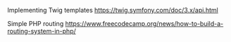 

Implementing Twig templates
https://twig.symfony.com/doc/3.x/api.html

Simple PHP routing
https://www.freecodecamp.org/news/how-to-build-a-routing-system-in-php/
